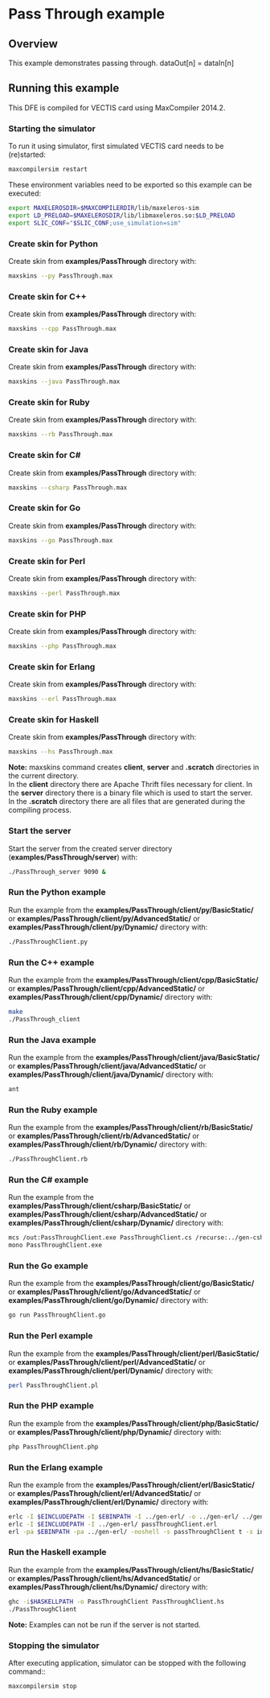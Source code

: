 # Pass Through example

## Overview

This example demonstrates passing through. dataOut[n] = dataIn[n]

## Running this example

This DFE is compiled for VECTIS card using MaxCompiler 2014.2.

### Starting the simulator

To run it using simulator, first simulated VECTIS card needs to be (re)started:

```bash
maxcompilersim restart
```

These environment variables need to be exported so this example can be executed:

```bash
export MAXELEROSDIR=$MAXCOMPILERDIR/lib/maxeleros-sim
export LD_PRELOAD=$MAXELEROSDIR/lib/libmaxeleros.so:$LD_PRELOAD
export SLIC_CONF="$SLIC_CONF;use_simulation=sim"
```

### Create skin for Python

Create skin from **examples/PassThrough** directory with:

```bash
maxskins --py PassThrough.max
```

### Create skin for C++

Create skin from **examples/PassThrough** directory with:

```bash
maxskins --cpp PassThrough.max
```

### Create skin for Java

Create skin from **examples/PassThrough** directory with:

```bash
maxskins --java PassThrough.max
```
    
### Create skin for Ruby

Create skin from **examples/PassThrough** directory with:

```bash
maxskins --rb PassThrough.max
```

### Create skin for C# 

Create skin from **examples/PassThrough** directory with:

```bash
maxskins --csharp PassThrough.max
```

### Create skin for Go

Create skin from **examples/PassThrough** directory with:

```bash
maxskins --go PassThrough.max
```

### Create skin for Perl

Create skin from **examples/PassThrough** directory with:

```bash
maxskins --perl PassThrough.max
```

### Create skin for PHP

Create skin from **examples/PassThrough** directory with:

```bash
maxskins --php PassThrough.max
```

### Create skin for Erlang

Create skin from **examples/PassThrough** directory with:

```bash
maxskins --erl PassThrough.max
```

### Create skin for Haskell

Create skin from **examples/PassThrough** directory with:

```bash
maxskins --hs PassThrough.max
```
    
**Note:** maxskins command creates **client**, **server** and **.scratch** directories in the current directory.    
In the **client** directory there are Apache Thrift files necessary for client. 
In the **server** directory there is a binary file which is used to start the server.   
In the **.scratch** directory there are all files that are generated during the compiling process.  

### Start the server

Start the server from the created server directory (**examples/PassThrough/server**) with:

```bash
./PassThrough_server 9090 &
```

### Run the Python example

Run the example from the **examples/PassThrough/client/py/BasicStatic/** or **examples/PassThrough/client/py/AdvancedStatic/** or **examples/PassThrough/client/py/Dynamic/** directory with:

```bash
./PassThroughClient.py
```

### Run the C++ example

Run the example from the **examples/PassThrough/client/cpp/BasicStatic/** or **examples/PassThrough/client/cpp/AdvancedStatic/** or **examples/PassThrough/client/cpp/Dynamic/** directory with:

```bash
make
./PassThrough_client
```

### Run the Java example

Run the example from the **examples/PassThrough/client/java/BasicStatic/** or **examples/PassThrough/client/java/AdvancedStatic/** or **examples/PassThrough/client/java/Dynamic/** directory with:

```bash
ant
```

### Run the Ruby example

Run the example from the **examples/PassThrough/client/rb/BasicStatic/** or **examples/PassThrough/client/rb/AdvancedStatic/** or **examples/PassThrough/client/rb/Dynamic/** directory with:

```bash
./PassThroughClient.rb
```

### Run the C# example

Run the example from the **examples/PassThrough/client/csharp/BasicStatic/** or **examples/PassThrough/client/csharp/AdvancedStatic/** or **examples/PassThrough/client/csharp/Dynamic/** directory with:

```bash
mcs /out:PassThroughClient.exe PassThroughClient.cs /recurse:../gen-csharp/com/maxeler/PassThrough/*.cs /r:$MONO_PATH/Thrift.dll
mono PassThroughClient.exe
```

### Run the Go example

Run the example from the **examples/PassThrough/client/go/BasicStatic/** or **examples/PassThrough/client/go/AdvancedStatic/** or **examples/PassThrough/client/go/Dynamic/** directory with:

```bash
go run PassThroughClient.go
```

### Run the Perl example

Run the example from the **examples/PassThrough/client/perl/BasicStatic/** or **examples/PassThrough/client/perl/AdvancedStatic/** or **examples/PassThrough/client/perl/Dynamic/** directory with:

```bash
perl PassThroughClient.pl
```

### Run the PHP example

Run the example from the **examples/PassThrough/client/php/BasicStatic/** or **examples/PassThrough/client/php/Dynamic/** directory with:

```bash
php PassThroughClient.php
```

### Run the Erlang example

Run the example from the **examples/PassThrough/client/erl/BasicStatic/** or **examples/PassThrough/client/erl/AdvancedStatic/** or **examples/PassThrough/client/erl/Dynamic/** directory with:

```bash
erlc -I $EINCLUDEPATH -I $EBINPATH -I ../gen-erl/ -o ../gen-erl/ ../gen-erl/*.erl
erlc -I $EINCLUDEPATH -I ../gen-erl/ passThroughClient.erl
erl -pa $EBINPATH -pa ../gen-erl/ -noshell -s passThroughClient t -s init stop
```

### Run the Haskell example

Run the example from the **examples/PassThrough/client/hs/BasicStatic/** or **examples/PassThrough/client/hs/AdvancedStatic/** or **examples/PassThrough/client/hs/Dynamic/** directory with:

```bash
ghc -i$HASKELLPATH -o PassThroughClient PassThroughClient.hs
./PassThroughClient
```
    
**Note:** Examples can not be run if the server is not started. 

### Stopping the simulator

After executing application, simulator can be stopped with the following command::

```bash
maxcompilersim stop
```

